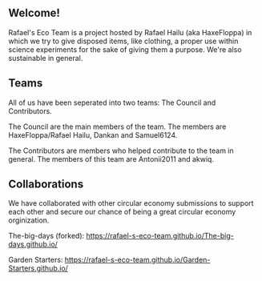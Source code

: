 ## Welcome!

Rafael's Eco Team is a project hosted by Rafael Hailu (aka HaxeFloppa) in which we try to give disposed items, like clothing, a proper use within science experiments for the sake of giving them a purpose. We're also sustainable in general.

## Teams

All of us have been seperated into two teams: The Council and Contributors.

The Council are the main members of the team. The members are HaxeFloppa/Rafael Hailu, Dankan and Samuel6124.

The Contributors are members who helped contribute to the team in general. The members of this team are Antonii2011 and akwiq.

## Collaborations
We have collaborated with other circular economy submissions to support each other and secure our chance of being a great circular economy orginization.

The-big-days (forked): https://rafael-s-eco-team.github.io/The-big-days.github.io/


Garden Starters: https://rafael-s-eco-team.github.io/Garden-Starters.github.io/
